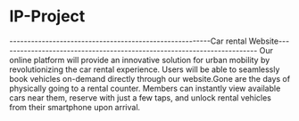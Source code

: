 # IP-Project
--------------------------------------------------------Car rental Website------------------------------------------------------------------------
Our online platform will provide an innovative solution for urban mobility by revolutionizing the car rental experience. Users will be able to seamlessly book vehicles on-demand directly through our website.Gone are the days of physically going to a rental counter. Members can instantly view available cars near them, reserve with just a few taps, and unlock rental vehicles from their smartphone upon arrival.
